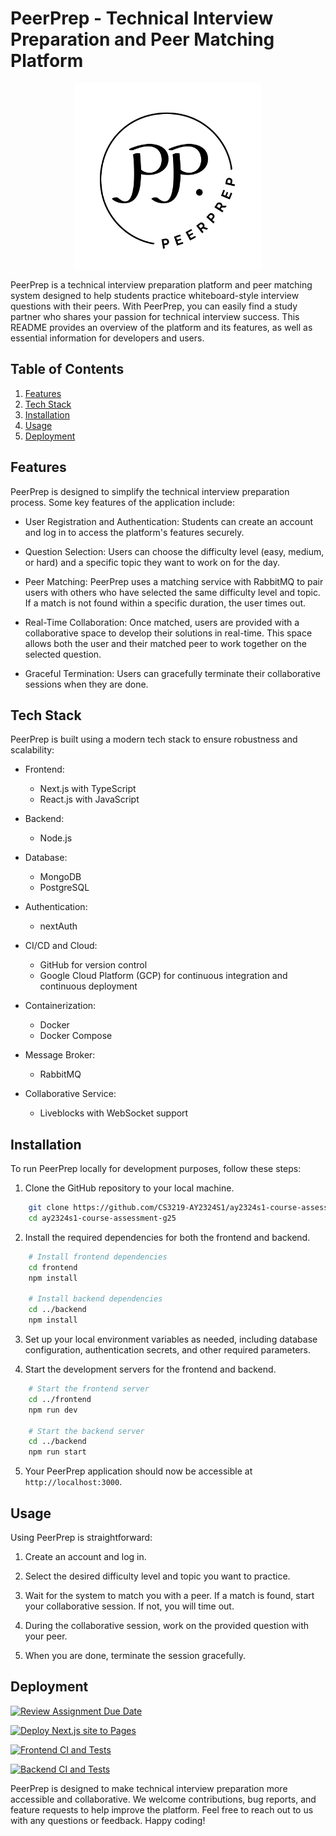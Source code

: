# PeerPrep - Technical Interview Preparation and Peer Matching Platform

<p align="center">

<img src="frontend/public/logo.svg" align="center" height=auto width="300">
</p>

PeerPrep is a technical interview preparation platform and peer matching system designed to help students practice whiteboard-style interview questions with their peers. With PeerPrep, you can easily find a study partner who shares your passion for technical interview success. This README provides an overview of the platform and its features, as well as essential information for developers and users.

## Table of Contents
1. [Features](#features)
2. [Tech Stack](#tech-stack)
3. [Installation](#installation)
4. [Usage](#usage)
5. [Deployment](#deployment)

## Features <a name="features"></a>
PeerPrep is designed to simplify the technical interview preparation process. Some key features of the application include:

- User Registration and Authentication: Students can create an account and log in to access the platform's features securely.

- Question Selection: Users can choose the difficulty level (easy, medium, or hard) and a specific topic they want to work on for the day.

- Peer Matching: PeerPrep uses a matching service with RabbitMQ to pair users with others who have selected the same difficulty level and topic. If a match is not found within a specific duration, the user times out.

- Real-Time Collaboration: Once matched, users are provided with a collaborative space to develop their solutions in real-time. This space allows both the user and their matched peer to work together on the selected question.

- Graceful Termination: Users can gracefully terminate their collaborative sessions when they are done.


## Tech Stack <a name="tech-stack"></a>
PeerPrep is built using a modern tech stack to ensure robustness and scalability:

- Frontend:
    - Next.js with TypeScript
    - React.js with JavaScript

- Backend:
    - Node.js

- Database:
    - MongoDB
    - PostgreSQL

- Authentication:
    - nextAuth

- CI/CD and Cloud:
    - GitHub for version control
    - Google Cloud Platform (GCP) for continuous integration and continuous deployment

- Containerization:
    - Docker
    - Docker Compose
    
- Message Broker:
    - RabbitMQ

- Collaborative Service:
    - Liveblocks with WebSocket support


## Installation <a name="installation"></a>
To run PeerPrep locally for development purposes, follow these steps:

1. Clone the GitHub repository to your local machine.
```bash
    git clone https://github.com/CS3219-AY2324S1/ay2324s1-course-assessment-g25.git
    cd ay2324s1-course-assessment-g25
```

2. Install the required dependencies for both the frontend and backend.
```bash
    # Install frontend dependencies
    cd frontend
    npm install

    # Install backend dependencies
    cd ../backend
    npm install
```

3. Set up your local environment variables as needed, including database configuration, authentication secrets, and other required parameters.

4. Start the development servers for the frontend and backend.
```bash
    # Start the frontend server
    cd ../frontend
    npm run dev

    # Start the backend server
    cd ../backend
    npm run start
```

5. Your PeerPrep application should now be accessible at `http://localhost:3000`.

## Usage <a name="usage"></a>
Using PeerPrep is straightforward:

1. Create an account and log in.

2. Select the desired difficulty level and topic you want to practice.

3. Wait for the system to match you with a peer. If a match is found, start your collaborative session. If not, you will time out.

4. During the collaborative session, work on the provided question with your peer.

5. When you are done, terminate the session gracefully.

## Deployment <a name="deployment"></a>

[![Review Assignment Due Date](https://classroom.github.com/assets/deadline-readme-button-24ddc0f5d75046c5622901739e7c5dd533143b0c8e959d652212380cedb1ea36.svg)](https://classroom.github.com/a/6BOvYMwN)

[![Deploy Next.js site to Pages](https://github.com/CS3219-AY2324S1/ay2324s1-course-assessment-g25/actions/workflows/nextjs.yml/badge.svg)](https://github.com/CS3219-AY2324S1/ay2324s1-course-assessment-g25/actions/workflows/nextjs.yml)

[![Frontend CI and Tests](https://github.com/CS3219-AY2324S1/ay2324s1-course-assessment-g25/actions/workflows/frontend.yaml/badge.svg)](https://github.com/CS3219-AY2324S1/ay2324s1-course-assessment-g25/actions/workflows/frontend.yaml)

[![Backend CI and Tests](https://github.com/CS3219-AY2324S1/ay2324s1-course-assessment-g25/actions/workflows/backend.yaml/badge.svg)](https://github.com/CS3219-AY2324S1/ay2324s1-course-assessment-g25/actions/workflows/backend.yaml)



PeerPrep is designed to make technical interview preparation more accessible and collaborative. We welcome contributions, bug reports, and feature requests to help improve the platform. Feel free to reach out to us with any questions or feedback. Happy coding!
